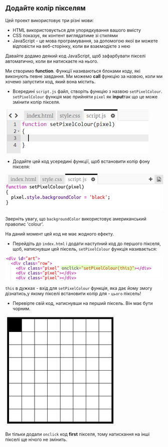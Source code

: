 ## Додайте колір пікселям

Цей проект використовує три різні мови:

+ HTML використовується для упорядкування вашого вмісту
+ CSS показує, як контент виглядатиме зі стилями
+ JavaScript - це мова програмування, за допомогою якої ви можете відповісти на веб-сторінку, коли ви взаємодієте з нею

Давайте додамо деякий код JavaScript, щоб зафарбувати пікселі автоматично, коли ви натискаєте на нього.

Ми створимо **function**. Функції називаються блоками коду, які виконують певне завдання. Ми можемо **call** функцію за назвою, коли ми хочемо запустити код, який вона містить.

+ Всередині `script.js` файл, створіть функцію з назвою `setPixelColour`. `setPixelColour` функція має прийняти `pixel` як **input**так що це може змінити колір пікселя.

![Визначити функцію](images/create-function.png)

+ Додайте цей код усередині функції, щоб встановити колір фону пікселя:

![знімок екрану](images/pixel-art-set-pixel-colour.png)

Зверніть увагу, що `backgroundColor` використовує американський правопис 'colour'.

На даний момент цей код не має жодного ефекту.

+ Перейдіть до `index.html` і додати наступний код до першого пікселя, щоб, натиснувши цей піксель, `setPixelColour` функція називається:

![знімок екрану](images/pixel-art-onclick.png)

`this` в дужках - вхід для `setPixelColour` функція, яка дає йому змогу дізнатись,у якому пікселі встановити колір для - `цього` піксель!

+ Перевірте свій код, натиснувши на перший піксель. Він має бути чорним.

![знімок екрану](images/pixel-art-black.png)

Ви тільки додали `onclick` код **first** пікселя, тому натискання на інші пікселі ще нічого не змінить.